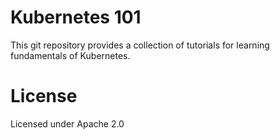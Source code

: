 # Kubernetes 101

This git repository provides a collection of tutorials for learning fundamentals of Kubernetes.

# License

Licensed under Apache 2.0
